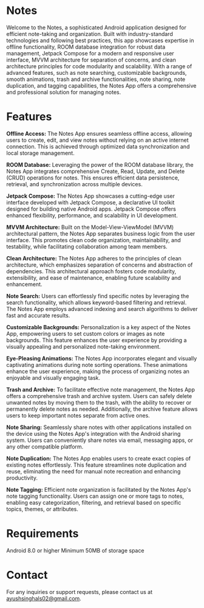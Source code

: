 # Notes

Welcome to the Notes, a sophisticated Android application designed for efficient note-taking and organization. Built with industry-standard technologies and following best practices, this app showcases expertise in offline functionality, ROOM database integration for robust data management, Jetpack Compose for a modern and responsive user interface, MVVM architecture for separation of concerns, and clean architecture principles for code modularity and scalability. With a range of advanced features, such as note searching, customizable backgrounds, smooth animations, trash and archive functionalities, note sharing, note duplication, and tagging capabilities, the Notes App offers a comprehensive and professional solution for managing notes.

# Features

**Offline Access:** The Notes App ensures seamless offline access, allowing users to create, edit, and view notes without relying on an active internet connection. This is achieved through optimized data synchronization and local storage management.

**ROOM Database:** Leveraging the power of the ROOM database library, the Notes App integrates comprehensive Create, Read, Update, and Delete (CRUD) operations for notes. This ensures efficient data persistence, retrieval, and synchronization across multiple devices.

**Jetpack Compose:** The Notes App showcases a cutting-edge user interface developed with Jetpack Compose, a declarative UI toolkit designed for building native Android apps. Jetpack Compose offers enhanced flexibility, performance, and scalability in UI development.

**MVVM Architecture:** Built on the Model-View-ViewModel (MVVM) architectural pattern, the Notes App separates business logic from the user interface. This promotes clean code organization, maintainability, and testability, while facilitating collaboration among team members.

**Clean Architecture:** The Notes App adheres to the principles of clean architecture, which emphasizes separation of concerns and abstraction of dependencies. This architectural approach fosters code modularity, extensibility, and ease of maintenance, enabling future scalability and enhancement.

**Note Search:** Users can effortlessly find specific notes by leveraging the search functionality, which allows keyword-based filtering and retrieval. The Notes App employs advanced indexing and search algorithms to deliver fast and accurate results.

**Customizable Backgrounds:** Personalization is a key aspect of the Notes App, empowering users to set custom colors or images as note backgrounds. This feature enhances the user experience by providing a visually appealing and personalized note-taking environment.

**Eye-Pleasing Animations:** The Notes App incorporates elegant and visually captivating animations during note sorting operations. These animations enhance the user experience, making the process of organizing notes an enjoyable and visually engaging task.

**Trash and Archive:** To facilitate effective note management, the Notes App offers a comprehensive trash and archive system. Users can safely delete unwanted notes by moving them to the trash, with the ability to recover or permanently delete notes as needed. Additionally, the archive feature allows users to keep important notes separate from active ones.

**Note Sharing:** Seamlessly share notes with other applications installed on the device using the Notes App's integration with the Android sharing system. Users can conveniently share notes via email, messaging apps, or any other compatible platform.

**Note Duplication:** The Notes App enables users to create exact copies of existing notes effortlessly. This feature streamlines note duplication and reuse, eliminating the need for manual note recreation and enhancing productivity.

**Note Tagging:** Efficient note organization is facilitated by the Notes App's note tagging functionality. Users can assign one or more tags to notes, enabling easy categorization, filtering, and retrieval based on specific topics, themes, or attributes.

# Requirements

Android 8.0 or higher
Minimum 50MB of storage space

# Contact

For any inquiries or support requests, please contact us at ayushsinghals02@gmail.com.
